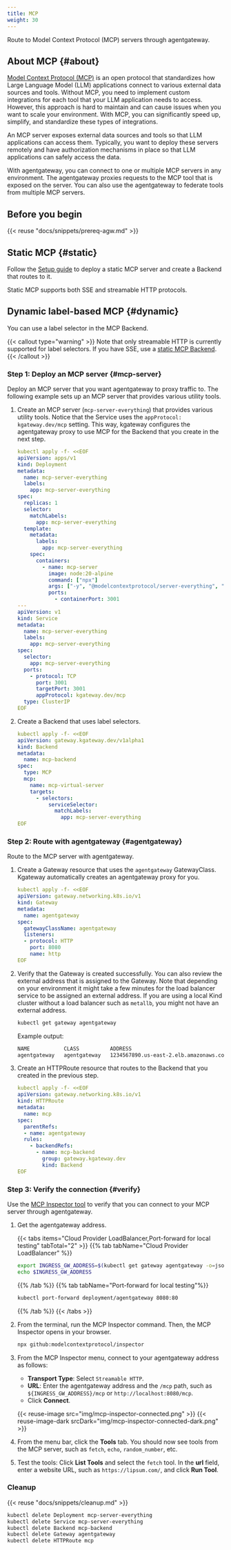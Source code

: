 ```yaml
---
title: MCP
weight: 30
---
```


Route to Model Context Protocol (MCP) servers through agentgateway.

## About MCP {#about}

[Model Context Protocol (MCP)](https://modelcontextprotocol.io/introduction) is an open protocol that standardizes how Large Language Model (LLM) applications connect to various external data sources and tools. Without MCP, you need to implement custom integrations for each tool that your LLM application needs to access. However, this approach is hard to maintain and can cause issues when you want to scale your environment. With MCP, you can significantly speed up, simplify, and standardize these types of integrations.

An MCP server exposes external data sources and tools so that LLM applications can access them. Typically, you want to deploy these servers remotely and have authorization mechanisms in place so that LLM applications can safely access the data.

With agentgateway, you can connect to one or multiple MCP servers in any environment. The agentgateway proxies requests to the MCP tool that is exposed on the server. You can also use the agentgateway to federate tools from multiple MCP servers.

## Before you begin

{{< reuse "docs/snippets/prereq-agw.md" >}}

## Static MCP {#static}

Follow the [Setup guide](../setup/) to deploy a static MCP server and create a Backend that routes to it.

Static MCP supports both SSE and streamable HTTP protocols.

## Dynamic label-based MCP {#dynamic}

You can use a label selector in the MCP Backend.

{{< callout type="warning" >}}
Note that only streamable HTTP is currently supported for label selectors. If you have SSE, use a [static MCP Backend](#static).
{{< /callout >}}

### Step 1: Deploy an MCP server {#mcp-server}

Deploy an MCP server that you want agentgateway to proxy traffic to. The following example sets up an MCP server that provides various utility tools.

1. Create an MCP server (`mcp-server-everything`) that provides various utility tools. Notice that the Service uses the `appProtocol: kgateway.dev/mcp` setting. This way, kgateway configures the agentgateway proxy to use MCP for the Backend that you create in the next step.

   ```yaml
   kubectl apply -f- <<EOF
   apiVersion: apps/v1
   kind: Deployment
   metadata:
     name: mcp-server-everything
     labels:
       app: mcp-server-everything
   spec:
     replicas: 1
     selector:
       matchLabels:
         app: mcp-server-everything
     template:
       metadata:
         labels:
           app: mcp-server-everything
       spec:
         containers:
           - name: mcp-server
             image: node:20-alpine
             command: ["npx"]
             args: ["-y", "@modelcontextprotocol/server-everything", "streamableHttp"]
             ports:
               - containerPort: 3001
   ---
   apiVersion: v1
   kind: Service
   metadata:
     name: mcp-server-everything
     labels:
       app: mcp-server-everything
   spec:
     selector:
       app: mcp-server-everything
     ports:
       - protocol: TCP
         port: 3001
         targetPort: 3001
         appProtocol: kgateway.dev/mcp
     type: ClusterIP
   EOF
   ```

2. Create a Backend that uses label selectors.

   ```yaml
   kubectl apply -f- <<EOF
   apiVersion: gateway.kgateway.dev/v1alpha1
   kind: Backend
   metadata:
     name: mcp-backend
   spec:
     type: MCP
     mcp:
       name: mcp-virtual-server
       targets:
         - selectors:
             serviceSelector:
               matchLabels:
                 app: mcp-server-everything
   EOF
   ```

### Step 2: Route with agentgateway {#agentgateway}

Route to the MCP server with agentgateway.

1. Create a Gateway resource that uses the `agentgateway` GatewayClass. Kgateway automatically creates an agentgateway proxy for you.

   ```yaml
   kubectl apply -f- <<EOF
   apiVersion: gateway.networking.k8s.io/v1
   kind: Gateway
   metadata:
     name: agentgateway
   spec:
     gatewayClassName: agentgateway
     listeners:
     - protocol: HTTP
       port: 8080
       name: http
   EOF
   ```

2. Verify that the Gateway is created successfully. You can also review the external address that is assigned to the Gateway. Note that depending on your environment it might take a few minutes for the load balancer service to be assigned an external address. If you are using a local Kind cluster without a load balancer such as `metallb`, you might not have an external address.

   ```sh
   kubectl get gateway agentgateway
   ```

   Example output: 
   
   ```txt
   NAME           CLASS          ADDRESS                                  PROGRAMMED   AGE
   agentgateway   agentgateway   1234567890.us-east-2.elb.amazonaws.com   True         93s
   ```

3. Create an HTTPRoute resource that routes to the Backend that you created in the previous step.

   ```yaml
   kubectl apply -f- <<EOF
   apiVersion: gateway.networking.k8s.io/v1
   kind: HTTPRoute
   metadata:
     name: mcp
   spec:
     parentRefs:
     - name: agentgateway
     rules:
       - backendRefs:
         - name: mcp-backend
           group: gateway.kgateway.dev
           kind: Backend   
   EOF
   ```

### Step 3: Verify the connection {#verify}

Use the [MCP Inspector tool](https://modelcontextprotocol.io/legacy/tools/inspector) to verify that you can connect to your MCP server through agentgateway.

1. Get the agentgateway address.
   
   {{< tabs items="Cloud Provider LoadBalancer,Port-forward for local testing" tabTotal="2" >}}
   {{% tab tabName="Cloud Provider LoadBalancer" %}}
   ```sh
   export INGRESS_GW_ADDRESS=$(kubectl get gateway agentgateway -o=jsonpath="{.status.addresses[0].value}")
   echo $INGRESS_GW_ADDRESS
   ```
   {{% /tab %}}
   {{% tab tabName="Port-forward for local testing"%}}
   ```sh
   kubectl port-forward deployment/agentgateway 8080:80
   ```
   {{% /tab %}}
   {{< /tabs >}}

2. From the terminal, run the MCP Inspector command. Then, the MCP Inspector opens in your browser.
   
   ```sh
   npx github:modelcontextprotocol/inspector
   ```
   
3. From the MCP Inspector menu, connect to your agentgateway address as follows:
   * **Transport Type**: Select `Streamable HTTP`.
   * **URL**: Enter the agentgateway address and the `/mcp` path, such as `${INGRESS_GW_ADDRESS}/mcp` or `http://localhost:8080/mcp`.
   * Click **Connect**.

   {{< reuse-image src="img/mcp-inspector-connected.png" >}}
   {{< reuse-image-dark srcDark="img/mcp-inspector-connected-dark.png" >}}

4. From the menu bar, click the **Tools** tab. You should now see tools from the MCP server, such as `fetch`, `echo`, `random_number`, etc.

5. Test the tools: Click **List Tools** and select the `fetch` tool. In the **url** field, enter a website URL, such as `https://lipsum.com/`, and click **Run Tool**.

### Cleanup

{{< reuse "docs/snippets/cleanup.md" >}}

```sh
kubectl delete Deployment mcp-server-everything
kubectl delete Service mcp-server-everything
kubectl delete Backend mcp-backend
kubectl delete Gateway agentgateway
kubectl delete HTTPRoute mcp
```

<!-- TODO: Multiplex MCP

## Multiplex MCP {#multiplex}

To federate multiple MCP servers on the same gateway, you can use a label selector in the MCP Backend.

This approach makes it easier for you to add more MCP servers by adding labels. It also lets your clients access tools from multiple MCP servers through a single endpoint and MCP connection.

{{< callout type="warning" >}}
Note that only streamable HTTP is currently supported for label selectors. If you have SSE, use a [static MCP Backend](#static).
{{< /callout >}}

### Step 1: Deploy MCP servers {#mcp-servers}

Deploy multiple Model Context Protocol (MCP) servers that you want agentgateway to proxy traffic to. The following example sets up two MCP servers with different tools: one `npx` based MCP server that provides various utility tools and a Python-based `uvx` MCP server that provides time-related tools.

1. Create an MCP server (`mcp-server-everything`) that provides various utility tools. Notice that the Service uses the `appProtocol: kgateway.dev/mcp` setting. This way, kgateway configures the agentgateway proxy to use MCP for the Backend that you create in the next step.

   ```yaml
   kubectl apply -f- <<EOF
   apiVersion: apps/v1
   kind: Deployment
   metadata:
     name: mcp-server-everything
     labels:
       app: mcp-server-everything
   spec:
     replicas: 1
     selector:
       matchLabels:
         app: mcp-server-everything
     template:
       metadata:
         labels:
           app: mcp-server-everything
       spec:
         containers:
           - name: mcp-server
             image: node:20-alpine
             command: ["npx"]
             args: ["-y", "@modelcontextprotocol/server-everything", "streamableHttp"]
             ports:
               - containerPort: 3001
           - name: mcp-everything
             image: node:20-alpine
             command: ["npx"]
             args: ["-y", "@modelcontextprotocol/server-everything", "streamableHttp", "--port", "3002"]
             ports:
               - containerPort: 3002
   ---
   apiVersion: v1
   kind: Service
   metadata:
     name: mcp-server-everything
     labels:
       app: mcp-server-everything
   spec:
     selector:
       app: mcp-server-everything
     ports:
       - name: mcp-server
         protocol: TCP
         port: 3001
         targetPort: 3001
         appProtocol: kgateway.dev/mcp
       - name: mcp-everything
         protocol: TCP
         port: 3002
         targetPort: 3002
         appProtocol: kgateway.dev/mcp
     type: ClusterIP
   EOF
   ```

2. Create a Backend that uses label selectors to discover and federate both MCP servers.

   ```yaml
   kubectl apply -f- <<EOF
   apiVersion: gateway.kgateway.dev/v1alpha1
   kind: Backend
   metadata:
     name: mcp-backend
   spec:
     type: MCP
     mcp:
       name: mcp-federated-server
       targets:
         - selectors:
             serviceSelector:
               matchLabels:
                 app: mcp-server-everything
   EOF
   ```

### Step 2: Route with agentgateway {#agentgateway}

Route to the federated MCP servers with agentgateway.

1. Create a Gateway resource that uses the `agentgateway` GatewayClass. Kgateway automatically creates an agentgateway proxy for you.

   ```yaml
   kubectl apply -f- <<EOF
   apiVersion: gateway.networking.k8s.io/v1
   kind: Gateway
   metadata:
     name: agentgateway
   spec:
     gatewayClassName: agentgateway
     listeners:
     - protocol: HTTP
       port: 8080
       name: http
   EOF
   ```

2. Verify that the Gateway is created successfully. You can also review the external address that is assigned to the Gateway. Note that depending on your environment it might take a few minutes for the load balancer service to be assigned an external address. If you are using a local Kind cluster without a load balancer such as `metallb`, you might not have an external address.

   ```sh
   kubectl get gateway agentgateway
   ```

   Example output: 
   
   ```txt
   NAME           CLASS          ADDRESS                                  PROGRAMMED   AGE
   agentgateway   agentgateway   1234567890.us-east-2.elb.amazonaws.com   True         93s
   ```

3. Create an HTTPRoute resource that routes to the Backend that you created in the previous step.

   ```yaml
   kubectl apply -f- <<EOF
   apiVersion: gateway.networking.k8s.io/v1
   kind: HTTPRoute
   metadata:
     name: mcp
   spec:
     parentRefs:
     - name: agentgateway
     rules:
       - backendRefs:
         - name: mcp-backend
           group: gateway.kgateway.dev
           kind: Backend   
   EOF
   ```

### Step 3: Verify the connection {#verify}

You can verify the connection to the MCP server through a command line tool with `curl` requests or a user interface that is provided by the MCP Inspector tool.

#### Curl requests in terminal {#cli}

1. Get the address of the Gateway for your MCP routes.
   
   {{< tabs items="Cloud Provider LoadBalancer,Port-forward for local testing" tabTotal="2"  >}}
   {{% tab tabName="Cloud Provider LoadBalancer" %}}
   ```sh
   export INGRESS_GW_ADDRESS=$(kubectl get svc -n default agentgateway -o jsonpath="{.status.loadBalancer.ingress[0]['hostname','ip']}")
   echo $INGRESS_GW_ADDRESS  
   ```
   {{% /tab %}}
   {{% tab tabName="Port-forward for local testing"  %}}
   ```sh
   kubectl port-forward deployment/agentgateway -n default 8080:8080
   ```
   {{% /tab %}}
   {{< /tabs >}}

2. Send a request through the Gateway to start a session.

   {{< tabs items="Cloud Provider LoadBalancer,Port-forward for local testing" tabTotal="2"  >}}
   {{% tab tabName="Cloud Provider LoadBalancer" %}}
   ```sh
   curl -v $INGRESS_GW_ADDRESS:8080/sse
   ```
   {{% /tab %}}
   {{% tab tabName="Port-forward for local testing"  %}}
   ```sh
   curl -v localhost:8080/sse
   ```
   {{% /tab %}}
   {{< /tabs >}}

   Example output:
   ```
   event: endpoint
   data: ?sessionId=c1a54dcb-be11-4f91-91b5-a1abf67deca2
   ```

3. Save the session ID from the output as an environment variable. In the example, the session ID is `c1a54dcb-be11-4f91-91b5-a1abf67deca2`.

   ```sh
   export SESSION_ID=c1a54dcb-be11-4f91-91b5-a1abf67deca2
   ``` 

4. Send a request to initialize the connection with your MCP server.

   {{< tabs items="Cloud Provider LoadBalancer,Port-forward for local testing" tabTotal="2" >}}
   {{% tab tabName="Cloud Provider LoadBalancer" %}}
   ```sh
   curl "$INGRESS_GW_ADDRESS:8080/mcp?sessionId=$SESSION_ID" -v \
     -H "Accept: text/event-stream,application/json" \
     --json '{"method":"initialize","params":{"protocolVersion":"2024-11-05","capabilities":{"roots":{}},"clientInfo":{"name":"claude-code","version":"1.0.60"}},"jsonrpc":"2.0","id":0}'
   ```
   {{% /tab %}}
   {{% tab tabName="Port-forward for local testing" %}}
   ```sh
   curl "http://localhost:8080/mcp?sessionId=$SESSION_ID" -v \
     -H "Accept: text/event-stream,application/json" \
     --json '{"method":"initialize","params":{"protocolVersion":"2024-11-05","capabilities":{"roots":{}},"clientInfo":{"name":"claude-code","version":"1.0.60"}},"jsonrpc":"2.0","id":0}'
   ```
   {{% /tab %}}
   {{< /tabs >}}

   **Note**: If you encounter connection issues, try using the MCP Inspector tool instead, which handles the protocol negotiation automatically.

#### Browser-based MCP Inspector {#ui}

Use the [MCP Inspector tool](https://modelcontextprotocol.io/legacy/tools/inspector) to verify that you can connect to your federated MCP servers through agentgateway.

1. Get the agentgateway address.
   
   {{< tabs items="Cloud Provider LoadBalancer,Port-forward for local testing" tabTotal="2" >}}
   {{% tab tabName="Cloud Provider LoadBalancer" %}}
   ```sh
   export INGRESS_GW_ADDRESS=$(kubectl get gateway agentgateway -o=jsonpath="{.status.addresses[0].value}")
   echo $INGRESS_GW_ADDRESS
   ```
   {{% /tab %}}
   {{% tab tabName="Port-forward for local testing"%}}
   ```sh
   kubectl port-forward deployment/agentgateway 8080:80
   ```
   {{% /tab %}}
   {{< /tabs >}}

2. From the terminal, run the MCP Inspector command. Then, the MCP Inspector opens in your browser.
   
   ```sh
   npx github:modelcontextprotocol/inspector
   ```
   
3. From the MCP Inspector menu, connect to your agentgateway address as follows:
   * **Transport Type**: Select `Streamable HTTP`.
   * **URL**: Enter the agentgateway address and the `/mcp` path, such as `${INGRESS_GW_ADDRESS}/mcp` or `http://localhost:8080/mcp`.
   * Click **Connect**.

   {{< reuse-image src="img/mcp-inspector-connected.png" >}}
   {{< reuse-image-dark srcDark="img/mcp-inspector-connected-dark.png" >}}

4. From the menu bar, click the **Tools** tab. You should now see tools from both MCP servers:
   * **From `mcp-server-everything`**: Tools like `fetch`, `echo`, `random_number`, etc.
   * **From `mcp-server-filesystem`**: Tools like `read_file`, `write_file`, `list_directory`, etc.

5. Test the federated tools:
   * **Test the `fetch` tool**: Click **List Tools** and select the `fetch` tool. In the **url** field, enter a website URL, such as `https://lipsum.com/`, and click **Run Tool**.
   * **Test the `list_directory` tool**: Click **List Tools** and select the `list_directory` tool. In the **path** field, enter `/tmp`, and click **Run Tool** to list the contents of the temporary directory.

### Cleanup

{{< reuse "docs/snippets/cleanup.md" >}}

```sh
kubectl delete Deployment mcp-server-everything
kubectl delete Deployment mcp-server-filesystem
kubectl delete Service mcp-server-everything
kubectl delete Service mcp-server-filesystem
kubectl delete Backend mcp-backend
kubectl delete Gateway agentgateway
kubectl delete HTTPRoute mcp
```

-->